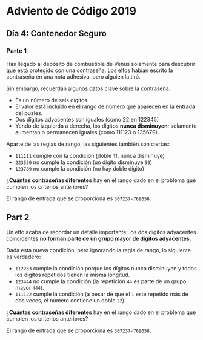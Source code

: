 # Adviento de Código 2019

## Día 4: Contenedor Seguro

### Parte 1

Has llegado al depósito de combustible de Venus solamente para descubrir que está protegido con una contraseña. Los elfos habían escrito la contraseña en una nota adhesiva, pero alguien la tiró.

Sin embargo, recuerdan algunos datos clave sobre la contraseña:

- Es un número de seis dígitos.
- El valor está incluido en el rango de número que aparecen en la entrada del puzles.
- Dos dígitos adyacentes son iguales (como 22 en 122345)
- Yendo de izquierda a derecha, los dígitos **nunca disminuyen**; solamente aumentan o permanecen iguales (como 111123 o 135679).


Aparte de las reglas de rango, las siguientes también son ciertas:

- ```111111``` cumple con la condición  (doble 11, nunca disminuye)
- ```223550``` no cumple la condición (un dígito disminuye ```50```)
- ```123789``` no cumple la condición (no hay doble dígito)

¿**Cuántas contraseñas diferentes** hay en el rango dado en el problema que cumplen los criterios anteriores?

El rango de entrada que se proporciona es ```307237-769058```.

## Part 2

Un elfo acaba de recordar un detalle importante: los dos dígitos adyacentes coincidentes **no forman parte de un grupo mayor de dígitos adyacentes**.

Dada esta nueva condición, pero ignorando la regla de rango, lo siguiente es verdadero:

- ```112233``` cumple la condición porque los dígitos nunca disminuyen y todos los dígitos repetidos tienen la misma longitud.
- ```123444``` no cumple la condición (la repetición ```44``` es parte de un grupo mayor ```444```).
- ```111122``` cumple la condición (a pesar de que el ```1``` esté repetido más de dos veces, el número contiene un doble ```22```).

¿**Cuántas contraseñas diferentes** hay en el rango dado en el problema que cumplen los criterios anteriores?

El rango de entrada que se proporciona es ```307237-769058```.